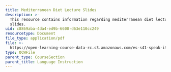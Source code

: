 ```yaml
---
title: Mediterranean Diet Lecture Slides
description: >-
  This resource contains information regarding mediterranean diet lecture
  slides.
uid: c8869aba-4da4-ed9b-6600-d63e110cc249
resourcetype: Document
file_type: application/pdf
file: >-
  https://open-learning-course-data-rc.s3.amazonaws.com/es-s41-speak-italian-with-your-mouth-full-spring-2012/c8869aba4da4ed9b6600d63e110cc249_MITES_S41S12_DietLectures.pdf
type: OCWFile
parent_type: CourseSection
parent_title: Language Instruction
---
```

